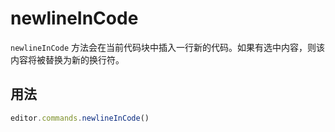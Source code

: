 # newlineInCode
`newlineInCode` 方法会在当前代码块中插入一行新的代码。如果有选中内容，则该内容将被替换为新的换行符。

## 用法
```js
editor.commands.newlineInCode()
```